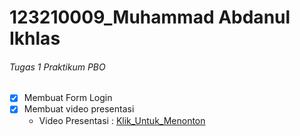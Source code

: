# 123210009_Muhammad Abdanul Ikhlas

###### Tugas 1 Praktikum PBO 

* [x] Membuat Form Login
* [x] Membuat video presentasi 
  - Video Presentasi : [Klik_Untuk_Menonton](https://youtu.be/iUy59tgehxk)
